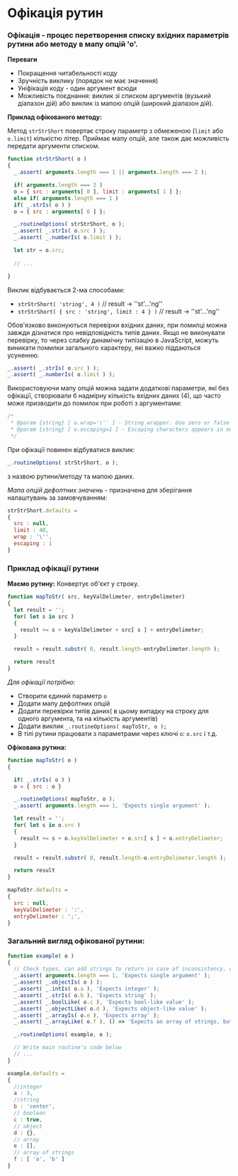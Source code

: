 # Офікація рутин

### Офікація - процес перетворення списку вхідних параметрів рутини або методу в мапу опцій 'о'.

**Переваги** 
* Покращення читабельності коду
* Зручність виклику (порядок не має значення)
* Уніфікація коду - один аргумент всюди
* Можливість поєднання: виклик зі списком аргументів (вузький діапазон дій) або виклик із мапою опцій (широкий діапазон дій).

**Приклад офікованого методу:**

Метод `strStrShort` повертає строку параметр з обмеженою (`limit` або `o.limit`) кількістю літер. Приймає мапу опцій, але також дає можливість передати аргументи списком.

```javascript
function strStrShort( o )
{
  _.assert( arguments.length === 1 || arguments.length === 2 );

  if( arguments.length === 2 )
  o = { src : arguments[ 0 ], limit : arguments[ 1 ] };
  else if( arguments.length === 1 )
  if( _.strIs( o ) )
  o = { src : arguments[ 0 ] };

  _.routineOptions( strStrShort, o );
  _.assert( _.strIs( o.src ) );
  _.assert( _.numberIs( o.limit ) );

  let str = o.src;
  
  // ...

}
```

Виклик відбувається 2-ма способами: 
* `strStrShort( 'string', 4 )` // result -> ''st'...'ng''
* `strStrShort( { src : 'string', limit : 4 } )` // result -> ''st'...'ng''

Обов'язково виконуються перевірки вхідних даних, при помилці можна завжди дізнатися про невідповідність типів даних.
Якщо не виконувати перевірку, то через слабку динамічну типізацію в JavaScript, можуть виникати помилки загального характеру, які важко піддаються усуненню.
```javascript
_.assert( _.strIs( o.src ) );
_.assert( _.numberIs( o.limit ) );
```

Використовуючи мапу опцій можна задати додаткові параметри, які без офікації, створювали б надмірну кількість вхідних даних (4), що часто може призводити до помилок при роботі з аргументами:
```javascript
/*
 * @param {string} [ o.wrap='\'' ] - String wrapper. Use zero or false to disable.
 * @param {string} [ o.escaping=1 ] - Escaping characters appears in output.
 */
```
При офікації повинен відбуватися виклик:
```javascript
_.routineOptions( strStrShort, o );
```
з назвою рутини/методу та мапою даних.

*Мапа опцій дефолтних значень* -  призначена для зберігання налаштувань за замовчуванням:
```javascript
strStrShort.defaults =
{
  src : null,
  limit : 40,
  wrap : '\'',
  escaping : 1
}
```

### Приклад офікації рутини

**Маємо рутину:**
Конвертує об'єкт у строку.
```javascript
function mapToStr( src, keyValDelimeter, entryDelimeter)
{
  let result = '';
  for( let s in src )
  {
    result += s + keyValDelimeter + src[ s ] + entryDelimeter;
  }

  result = result.substr( 0, result.length-entryDelimeter.length );

  return result
}
```
*Для офікації потрібно:*
* Створити єдиний параметр `o`
* Додати мапу дефолтних опцій
* Додати перевірки типів даних( в цьому випадку на строку для одного аргумента, та на кількість аргументів)
* Додати виклик `_.routineOptions( mapToStr, o );`
* В тілі рутини працювати з параметрами через ключі `o`: `o.src` і т.д.

**Офікована рутина:**
```javascript
function mapToStr( o )
{

  if( _.strIs( o ) )
  o = { src : o }

  _.routineOptions( mapToStr, o );
  _.assert( arguments.length === 1, 'Expects single argument' );

  let result = '';
  for( let s in o.src )
  {
    result += s + o.keyValDelimeter + o.src[ s ] + o.entryDelimeter;
  }

  result = result.substr( 0, result.length-o.entryDelimeter.length );

  return result
}

mapToStr.defaults =
{
  src : null,
  keyValDelimeter : ':',
  entryDelimeter : ';',
}
```

### Загальний вигляд офікованої рутини:

```javascript
function example( o )
{
  // Check types, can add strings to return in case of inconsistency, or callbacks
  _.assert( arguments.length === 1, 'Expects single argument' );
  _.assert( _.objectIs( o ) );
  _.assert( _.intIs( o.a ), 'Expects integer' );
  _.assert( _.strIs( o.b ), 'Expects string' );
  _.assert( _.boolLike( o.c ), 'Expects bool-like value' );
  _.assert( _.objectLike( o.d ), 'Expects object-like value' );
  _.assert( _.arrayIs( o.e ), 'Expects array' );
  _.assert( _.arrayLike( o.f ), () => 'Expects an array of strings, but got ' + _.strType( o.f ) );

  _.routineOptions( example, o );

  // Write main routine's code below
  // ...
}

example.defaults =
{
  //integer
  a : 3,
  //string
  b : 'center',
  // boolean
  c : true,
  // object
  d : {},
  // array
  e : [],
  // array of strings
  f : [ 'a', 'b' ]
}
```